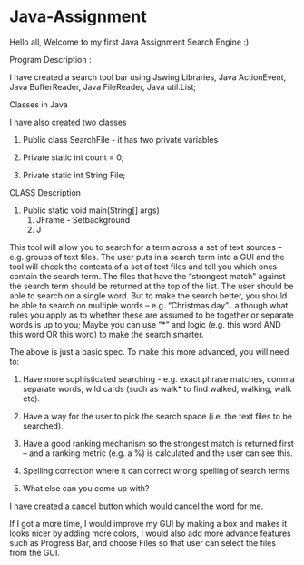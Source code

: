 # Java-Assignment
Hello all, Welcome to my first Java Assignment Search Engine :)


Program Description :

I have created a search tool bar using Jswing Libraries, Java ActionEvent, Java BufferReader, Java FileReader, Java util.List;

Classes in Java

I have also created two classes

1. Public class SearchFile - it has two private variables 

  1. Private static int count = 0;
  2. Private static int String File;

CLASS Description 

1. Public static void main(String[] args)
    1. JFrame - Setbackground
    2. J

This tool will allow you to search for a term across a set of text sources – e.g. groups of text files.
The user puts in a search term into a GUI and the tool will check the contents of a set of text files and tell you which ones contain the search term. The files that have the “strongest match” against the search term should be returned at the top of the list.
The user should be able to search on a single word. But to make the search better, you should be able to search on multiple words – e.g. “Christmas day”.. although what rules you apply as to whether these are assumed to be together or separate words is up to you; Maybe you can use “*” and logic (e.g. this word AND this word OR this word) to make the search smarter.


 The above is just a basic spec. To make this more advanced, you will need to:
   
   
1. Have more sophisticated searching - e.g. exact phrase matches, comma separate words, wild cards (such as walk* to find walked, walking, walk etc).

2. Have a way for the user to pick the search space (i.e. the text files to be searched).

3. Have a good ranking mechanism so the strongest match is returned first – and a ranking metric (e.g. a %) is calculated and the user can see this.

4. Spelling correction where it can correct wrong spelling of search terms

5. What else can you come up with?

I have created a cancel button which would cancel the word for me.

If I got a more time, I would improve my GUI by making a box and makes it looks nicer by adding more colors, I would also add more advance features such as Progress Bar, and choose Files so that user can select the files from the GUI.



